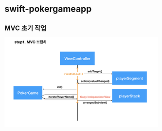 # swift-pokergameapp

## MVC 초기 작업 

![diagram](https://github.com/godrm/swift-pokergameapp/blob/master/diagram-step1.png?raw=true)

